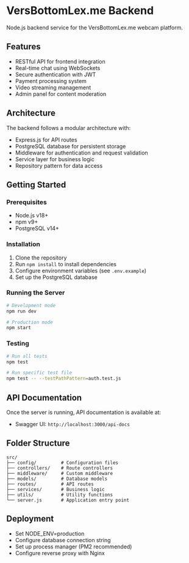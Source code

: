 # VersBottomLex.me Backend

Node.js backend service for the VersBottomLex.me webcam platform.

## Features

- RESTful API for frontend integration
- Real-time chat using WebSockets
- Secure authentication with JWT
- Payment processing system
- Video streaming management
- Admin panel for content moderation

## Architecture

The backend follows a modular architecture with:
- Express.js for API routes
- PostgreSQL database for persistent storage
- Middleware for authentication and request validation
- Service layer for business logic
- Repository pattern for data access

## Getting Started

### Prerequisites
- Node.js v18+
- npm v9+
- PostgreSQL v14+

### Installation
1. Clone the repository
2. Run `npm install` to install dependencies
3. Configure environment variables (see `.env.example`)
4. Set up the PostgreSQL database

### Running the Server
```bash
# Development mode
npm run dev

# Production mode
npm start
```

### Testing
```bash
# Run all tests
npm test

# Run specific test file
npm test -- --testPathPattern=auth.test.js
```

## API Documentation

Once the server is running, API documentation is available at:
- Swagger UI: `http://localhost:3000/api-docs`

## Folder Structure
```
src/
├── config/         # Configuration files
├── controllers/    # Route controllers
├── middleware/     # Custom middleware
├── models/         # Database models
├── routes/         # API routes
├── services/       # Business logic
├── utils/          # Utility functions
└── server.js       # Application entry point
```

## Deployment
- Set NODE_ENV=production
- Configure database connection string
- Set up process manager (PM2 recommended)
- Configure reverse proxy with Nginx